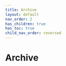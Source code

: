 ```yaml
---
title: Archive
layout: default
nav_order: 2
has_children: true
has_toc: true
child_nav_order: reversed
---
```


# Archive